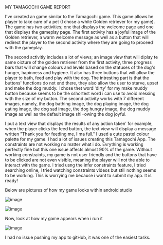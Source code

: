 MY TAMAGOCHI GAME REPORT

I've created an game similar to the Tamagochi game. This game  allows he player to take care of a pet (I chose a white Golden retriever for my game). The game has two activities; one that displays the welcome page and one that displays the gameplay page.
The first activity has a joyful image of the Golden retriever, a warm welcome message as well as a button that will redirect the player to the second activity where they are going to proceed with the gameplay.

The second activitiy includes a lot of views; an image view that will diplay te same oicture of the golden retriever from the first activity, three progress bars that will change colours and levels based on the statuses of the dog's hunger, hapinness and hygiene.
It also has three buttons that will allow the player to bath, feed and play with the dog. The intresting part is that the buttons' functions do not end there, they also allow the user to starve, upset and make the dog muddy. I chose thet word 'dirty' for my make muddy button because seems to be the sshortest word i can use to avoid messing with the size of my button.
The second activity works with 7 different images, namely, the dog bathing image, the dog playing image, the dog eating image, the dog sad image, the dog hungry image, the dog muddy image as well as the default image shi=owing the dog joyful.

I put a text view that displays the results of any action taken' for example, when the player clicks the feed button, the text view will display a message written "Thank you for feeding me, I ma full." 
I used a cute pastel colour palette for my game.
I had a lot of issues creating this Tamagochi App. The constraints are not working no matter what i do. Evrything is working perfectly fine but this one issue affects almost 90% of the game. Without working constraints, my game is not user friendly and the buttons that have to be clicked are not even visible, meaning the player will not the able to interact with the game. I tried usng the infer constraints feature, I tried searching online, I tried watching constraints videos  but still nothing seems to be working. This is worrying me because i want to submit my app. It is ready!

Below are pictures of how my game looks within android studio

![image](https://github.com/ST10453451/MyTamagochiApp/assets/161457026/502e528a-ae07-4a9f-97d3-a4dacb59decf)

![image](https://github.com/ST10453451/MyTamagochiApp/assets/161457026/c5d5464a-c2d3-453c-bbbe-a918f52d601c)

Now, look at how my game appears when i run it

![image](https://github.com/ST10453451/MyTamagochiApp/assets/161457026/b1695045-e16f-4f17-9760-6cf744dc42d2)

I had no issue pushing my app to gitHub, it was one of the easiest tasks.
